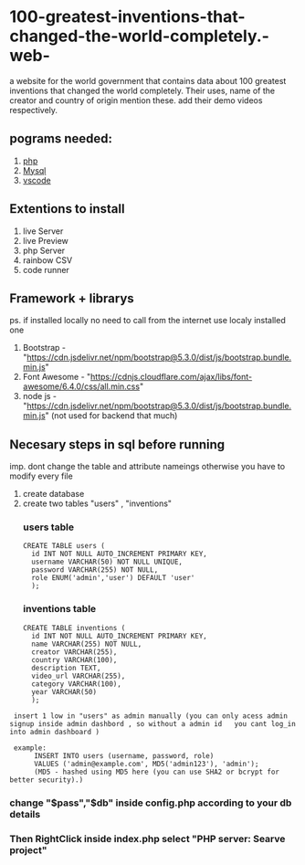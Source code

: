 # 100-greatest-inventions-that-changed-the-world-completely.-web-
a website for the world government that contains data about 100 greatest inventions that  changed the world completely. Their uses, name of the creator and country of origin mention these. add their demo videos respectively.

## pograms needed:
   1. [php](https://www.php.net/downloads.php")
   2. [Mysql](https://dev.mysql.com/downloads/installer/)
   3. [vscode](https://code.visualstudio.com/)

## Extentions to install
   1. live Server
   2. live Preview
   3. php Server
   4. rainbow CSV
   5. code runner

## Framework + librarys
   ps. if installed locally no need to call from the internet use localy installed one

   1. Bootstrap - "https://cdn.jsdelivr.net/npm/bootstrap@5.3.0/dist/js/bootstrap.bundle.min.js"
   2. Font Awesome - "https://cdnjs.cloudflare.com/ajax/libs/font-awesome/6.4.0/css/all.min.css"
   3. node js - "https://cdn.jsdelivr.net/npm/bootstrap@5.3.0/dist/js/bootstrap.bundle.min.js"  (not used for backend that much)

## Necesary steps in sql before running
   imp. dont change the table and attribute nameings otherwise you have to modify every file
   1. create database 
   2. create two tables "users" , "inventions" 
        ### users table
          CREATE TABLE users (
            id INT NOT NULL AUTO_INCREMENT PRIMARY KEY,
            username VARCHAR(50) NOT NULL UNIQUE,
            password VARCHAR(255) NOT NULL,
            role ENUM('admin','user') DEFAULT 'user'
            );
        ### inventions table
          CREATE TABLE inventions (
            id INT NOT NULL AUTO_INCREMENT PRIMARY KEY,
            name VARCHAR(255) NOT NULL,
            creator VARCHAR(255),
            country VARCHAR(100),
            description TEXT,
            video_url VARCHAR(255),
            category VARCHAR(100),
            year VARCHAR(50)
            );
     insert 1 low in "users" as admin manually (you can only acess admin signup inside admin dashbord , so without a admin id   you cant log_in into admin dashboard )

     example:
          INSERT INTO users (username, password, role)
          VALUES ('admin@example.com', MD5('admin123'), 'admin');
          (MD5 - hashed using MD5 here (you can use SHA2 or bcrypt for better security).)

### change "$pass","$db" inside config.php according to your db details
### Then RightClick inside index.php select "PHP server: Searve project"



          

